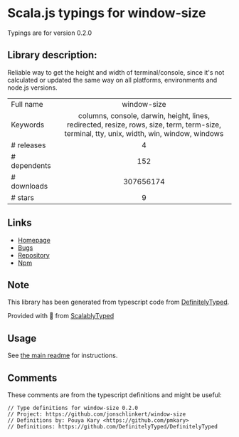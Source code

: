 
# Scala.js typings for window-size

Typings are for version 0.2.0

## Library description:
Reliable way to get the height and width of terminal/console, since it's not calculated or updated the same way on all platforms, environments and node.js versions.

|                    |                 |
| ------------------ | :-------------: |
| Full name          | window-size |
| Keywords           | columns, console, darwin, height, lines, redirected, resize, rows, size, term, term-size, terminal, tty, unix, width, win, window, windows |
| # releases         | 4 |
| # dependents       | 152 |
| # downloads        | 307656174 |
| # stars            | 9 |

## Links
- [Homepage](https://github.com/jonschlinkert/window-size)
- [Bugs](https://github.com/jonschlinkert/window-size/issues)
- [Repository](https://github.com/jonschlinkert/window-size)
- [Npm](https://www.npmjs.com/package/window-size)
    


## Note
This library has been generated from typescript code from [DefinitelyTyped](https://definitelytyped.org).

Provided with :purple_heart: from [ScalablyTyped](https://github.com/oyvindberg/ScalablyTyped)

## Usage
See [the main readme](../../readme.md) for instructions.

## Comments

These comments are from the typescript definitions and might be useful:
```
// Type definitions for window-size 0.2.0
// Project: https://github.com/jonschlinkert/window-size
// Definitions by: Pouya Kary <https://github.com/pmkary>
// Definitions: https://github.com/DefinitelyTyped/DefinitelyTyped

```

